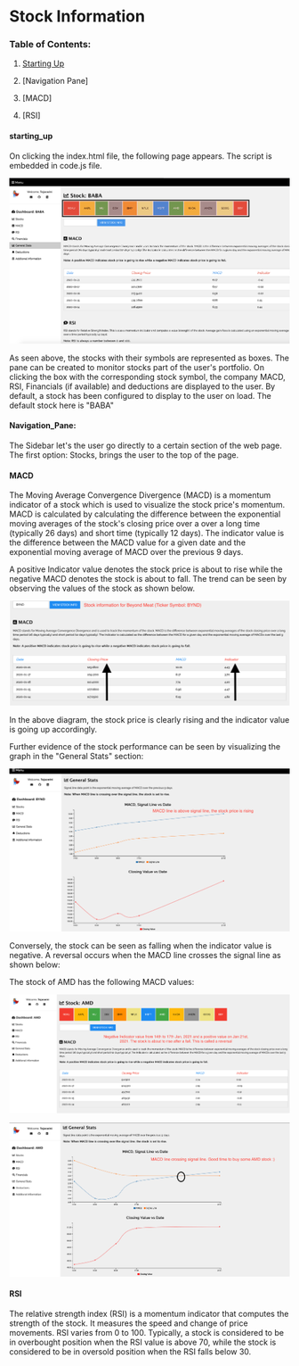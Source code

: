 # Stock Information

### Table of Contents:

1. [Starting Up](#starting_up)

2. [Navigation Pane]

3. [MACD]

4. [RSI]

#### starting_up

On clicking the index.html file, the following page appears. The script is embedded in code.js file.

![first](first.png)

As seen above, the stocks with their symbols are represented as boxes. The pane can be created to monitor stocks part of the user's portfolio. On clicking the box with the corresponding stock symbol, the company MACD, RSI, Financials (if available) and deductions are displayed to the user. By default, a stock has been configured to display to the user on load. The default stock here is "BABA"

#### Navigation_Pane:

The Sidebar let's the user go directly to a certain section of the web page. The first option: Stocks, brings the user to the top of the page.

#### MACD

The Moving Average Convergence Divergence (MACD) is a momentum indicator of a stock which is used to visualize the stock price's momentum. MACD is calculated by calculating the difference between the exponential moving averages of the stock's closing price over a over a long time (typically 26 days) and short time (typically 12 days). The indicator value is the difference between the MACD value for a given date and the exponential moving average of MACD over the previous 9 days.

A positive Indicator value denotes the stock price is about to rise while the negative MACD denotes the stock is about to fall. The trend can be seen by observing the values of the stock as shown below.

![MACD analysis for BYND](second.png)

In the above diagram, the stock price is clearly rising and the indicator value is going up accordingly.

Further evidence of the stock performance can be seen by visualizing the graph in the "General Stats" section:

![MACD analysis for BYND-2](third.png)

Conversely, the stock can be seen as falling when the indicator value is negative. A reversal occurs when the MACD line crosses the signal line as shown below:

The stock of AMD has the following MACD values:

![MACD analysis for AMD-1](fourth.png)

![MACD analysis for AMD-2](fifth.png)

#### RSI

The relative strength index (RSI) is a momentum indicator that computes the strength of the stock. It measures the speed and change of price movements. RSI varies from 0 to 100. Typically, a stock is considered to be in overbought position when the RSI value is above 70, while the stock is considered to be in oversold position when the RSI falls below 30.
